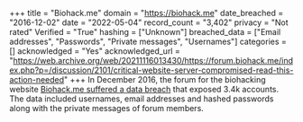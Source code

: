 +++
title = "Biohack.me"
domain = "https://biohack.me"
date_breached = "2016-12-02"
date = "2022-05-04"
record_count = "3,402"
privacy = "Not rated"
Verified = "True"
hashing = ["Unknown"]
breached_data = ["Email addresses", "Passwords", "Private messages", "Usernames"]
categories = []
acknowledged = "Yes"
acknowledged_url = "https://web.archive.org/web/20211116013430/https://forum.biohack.me/index.php?p=/discussion/2101/critical-website-server-compromised-read-this-action-needed"
+++
In December 2016, the forum for the biohacking website <a href="https://forum.biohack.me/index.php?p=/discussion/2101/critical-website-server-compromised-read-this-action-needed" target="_blank" rel="noopener">Biohack.me suffered a data breach</a> that exposed 3.4k accounts. The data included usernames, email addresses and hashed passwords along with the private messages of forum members.